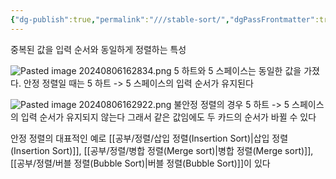 ```yaml
---
{"dg-publish":true,"permalink":"///stable-sort/","dgPassFrontmatter":true}
---
```



중복된 값을 입력 순서와 동일하게 정렬하는 특성

![Pasted image 20240806162834.png](/img/user/%EC%B2%A8%EB%B6%80%ED%8C%8C%EC%9D%BC/Pasted%20image%2020240806162834.png)
5 하트와 5 스페이스는 동일한 값을 가졌다. 
안정 정렬일 때는 5 하트 -> 5 스페이스의 입력 순서가 유지된다

![Pasted image 20240806162922.png](/img/user/%EC%B2%A8%EB%B6%80%ED%8C%8C%EC%9D%BC/Pasted%20image%2020240806162922.png)
불안정 정렬의 경우 5 하트 -> 5 스페이스의 입력 순서가 유지되지 않는다
그래서 같은 값임에도 두 카드의 순서가 바뀔 수 있다

안정 정렬의 대표적인 예로 [[공부/정렬/삽입 정렬(Insertion Sort)\|삽입 정렬(Insertion Sort)]], [[공부/정렬/병합 정렬(Merge sort)\|병합 정렬(Merge sort)]], [[공부/정렬/버블 정렬(Bubble Sort)\|버블 정렬(Bubble Sort)]]이 있다